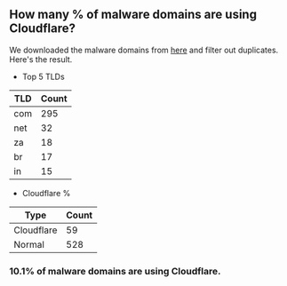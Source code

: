 ## How many % of malware domains are using Cloudflare?


We downloaded the malware domains from [here](https://urlhaus.abuse.ch) and filter out duplicates.
Here's the result.


[//]: # (start replacement)


- Top 5 TLDs

| TLD | Count |
| --- | --- |
| com | 295 |
| net | 32 |
| za | 18 |
| br | 17 |
| in | 15 |


- Cloudflare %

| Type | Count |
| --- | --- |
| Cloudflare | 59 |
| Normal | 528 |


### 10.1% of malware domains are using Cloudflare.